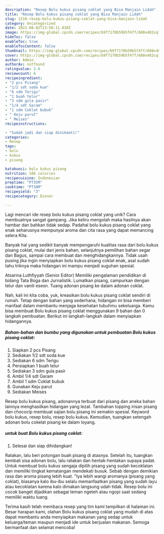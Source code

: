```yaml
---
description: "Resep Bolu kukus pisang coklat yang Bisa Manjain Lidah"
title: "Resep Bolu kukus pisang coklat yang Bisa Manjain Lidah"
slug: 1210-resep-bolu-kukus-pisang-coklat-yang-bisa-manjain-lidah
category: Uncategorized
date: 2022-08-02T13:50:11.810Z
image: https://img-global.cpcdn.com/recipes/b9f7170b59b5f47f/680x482cq70/bolu-kukus-pisang-coklat-foto-resep-utama.jpg
hideToc: false
enableToc: true
enableTocContent: false
thumbnail: https://img-global.cpcdn.com/recipes/b9f7170b59b5f47f/680x482cq70/bolu-kukus-pisang-coklat-foto-resep-utama.jpg
cover: https://img-global.cpcdn.com/recipes/b9f7170b59b5f47f/680x482cq70/bolu-kukus-pisang-coklat-foto-resep-utama.jpg
author: Admin
authorAv: notfound
ratingvalue: 3.6
reviewcount: 6
recipeingredient:
- "2 pcs Pisang"
- "1/2 sdt soda kue"
- "6 sdm Terigu"
- "1 buah telur"
- "3 sdm gula pasir"
- "1/4 sdt Garam"
- "1 sdm Coklat bubuk"
- " Keju parut"
- " Meises"
recipeinstructions:

- "Sudah jadi dan siap dinikmati!"
categories:
- Resep
tags:
- bolu
- kukus
- pisang

katakunci: bolu kukus pisang 
nutrition: 166 calories
recipecuisine: Indonesian
preptime: "PT35M"
cooktime: "PT38M"
recipeyield: "3"
recipecategory: Dinner

---
```





Lagi mencari ide resep bolu kukus pisang coklat yang unik? Cara membuatnya sangat gampang. Jika keliru mengolah maka hasilnya akan hambar dan bahkan tidak sedap. Padahal bolu kukus pisang coklat yang enak seharusnya mempunyai aroma dan cita rasa yang dapat memancing selera Kita.





Banyak hal yang sedikit banyak mempengaruhi kualitas rasa dari bolu kukus pisang coklat, mulai dari jenis bahan, selanjutnya pemilihan bahan segar dan Bagus, sampai cara membuat dan menghidangkannya. Tidak usah pusing jika ingin menyiapkan bolu kukus pisang coklat enak,      asal sudah tahu triknya maka hidangan ini mampu menjadi suguhan spesial.














Atsarina Luthfiyyah (Senior Editor) Memiliki pengalaman pendidikan di bidang Tata Boga dan Jurnalistik. Lumatkan pisang, campurkan dengan telur dan vanili esesn. Tuang adonan pisang ke dalam adonan coklat.






Nah, kali ini kita coba, yuk, kreasikan bolu kukus pisang coklat sendiri di rumah. Tetap dengan bahan yang sederhana, hidangan ini bisa memberi manfaat dalam membantu menjaga kesehatan tubuhmu sekeluarga. Kamu bisa membuat Bolu kukus pisang coklat menggunakan 9 bahan dan 0 langkah pembuatan. Berikut ini langkah-langkah dalam menyiapkan hidangannya.

<!--inarticleads1-->

##### Bahan-bahan dan bumbu yang digunakan untuk pembuatan Bolu kukus pisang coklat:

1. Siapkan 2 pcs Pisang
1. Sediakan 1/2 sdt soda kue
1. Sediakan 6 sdm Terigu
1. Persiapkan 1 buah telur
1. Sediakan 3 sdm gula pasir
1. Ambil 1/4 sdt Garam
1. Ambil 1 sdm Coklat bubuk
1. Gunakan  Keju parut
1. Sediakan  Meises


Resep bolu kukus pisang, adonannya terbuat dari pisang dan aneka bahan lainnya menghasilkan hidangan yang lezat. Tambahan topping irisan pisang dan chococip membuat sajian bolu pisang ini semakin spesial. Keyword bolu kukus, resep bolu, resep bolu kukus. Kemudian, tuangkan setengah adonan bolu cokelat pisang ke dalam loyang. 

<!--inarticleads2-->

#####  untuk buat Bolu kukus pisang coklat:


1. Selesai dan siap dihidangkan!

Ratakan, lalu beri potongan buah pisang di atasnya. Setelah itu, tuangkan kembali sisa adonan bolu, lalu ratakan dan hentak-hentakan supaya padat. Untuk membuat bolu kukus sengaja dipilih pisang yang sudah kecoklatan dan memiliki tingkat kematangan mendekati busuk. Sebab dengan demikian rasa dan aroma pisang lebih kuat. &#34;Iya lebih wangi aromanya (pisang yang coklat), biasanya kalo ibu-ibu selalu memanfaatkan pisang yang sudah layu atau kecoklatan karena kalo dimakan langsung udah tidak. Resep bolu ini cocok banget dijadikan sebagai teman ngeteh atau ngopi saat sedang memiliki waktu luang. 

Terima kasih telah membaca resep yang tim kami tampilkan di halaman ini. Besar harapan kami, olahan Bolu kukus pisang coklat yang mudah di atas dapat membantu anda menyiapkan makanan yang sedap untuk keluarga/teman maupun menjadi ide untuk berjualan makanan. Semoga bermanfaat dan selamat mencoba!
